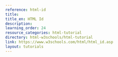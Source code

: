 ```yaml
---
reference: html-id
title:
title_en: HTML Id
description:
learning_order: 24
resource_categories: html-tutorial
directory: html-w3schools/html-tutorial
link: https://www.w3schools.com/html/html_id.asp
layout: tutorials
---
```

